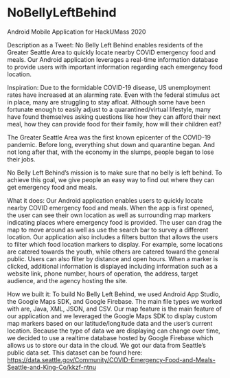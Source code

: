 # NoBellyLeftBehind
Android Mobile Application for HackUMass 2020

Description as a Tweet:
No Belly Left Behind enables residents of the Greater Seattle Area to quickly locate nearby COVID emergency food and meals. Our Android application leverages a real-time information database to provide users with important information regarding each emergency food location.

Inspiration:
Due to the formidable COVID-19 disease, US unemployment rates have increased at an alarming rate. Even with the federal stimulus act in place, many are struggling to stay afloat. Although some have been fortunate enough to easily adjust to a quarantined/virtual lifestyle, many have found themselves asking questions like how they can afford their next meal, how they can provide food for their family, how will their children eat?

The Greater Seattle Area was the first known epicenter of the COVID-19 pandemic. Before long, everything shut down and quarantine began. And not long after that, with the economy in the slumps, people began to lose their jobs.

No Belly Left Behind’s mission is to make sure that no belly is left behind. To achieve this goal, we give people an easy way to find out where they can get emergency food and meals.

What it does:
Our Android application enables users to quickly locate nearby COVID emergency food and meals. When the app is first opened, the user can see their own location as well as surrounding map markers indicating places where emergency food is provided. The user can drag the map to move around as well as use the search bar to survey a different location. Our application also includes a filters button that allows the users to filter which food location markers to display. For example, some locations are catered towards the youth, while others are catered toward the general public. Users can also filter by distance and open hours. When a marker is clicked, additional information is displayed including information such as a website link, phone number, hours of operation, the address, target audience, and the agency hosting the site.

How we built it:
To build No Belly Left Behind, we used Android App Studio, the Google Maps SDK, and Google Firebase. The main file types we worked with are, Java, XML, JSON, and CSV. Our map feature is the main feature of our application and we leveraged the Google Maps SDK to display custom map markers based on our latitude/longitude data and the user’s current location. Because the type of data we are displaying can change over time, we decided to use a realtime database hosted by Google Firebase which allows us to store our data in the cloud. We got our data from Seattle’s public data set. This dataset can be found here: https://data.seattle.gov/Community/COVID-Emergency-Food-and-Meals-Seattle-and-King-Co/kkzf-ntnu
